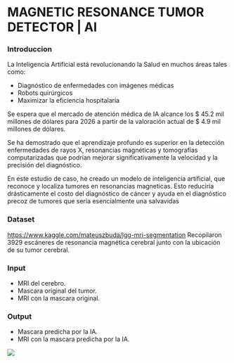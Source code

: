 # MAGNETIC RESONANCE TUMOR DETECTOR | AI

### Introduccion
La Inteligencia Artificial está revolucionando la Salud en muchos áreas tales como:

- Diagnóstico de enfermedades con imágenes médicas
- Robots quirúrgicos
- Maximizar la eficiencia hospitalaria

Se espera que el mercado de atención médica de IA alcance los $ 45.2 mil millones de dólares para 2026 a partir de la valoración actual de $ 4.9 mil millones de dólares.

Se ha demostrado que el aprendizaje profundo es superior en la detección enfermedades de rayos X, resonancias magnéticas y tomografías computarizadas que podrían mejorar significativamente la velocidad y la precisión del diagnóstico.

En este estudio de caso, he creado un modelo de inteligencia artificial, que reconoce y localiza tumores en resonancias magneticas. Esto reduciría drásticamente el costo del diagnóstico de cáncer y ayuda en el diagnóstico precoz de tumores que sería esencialmente una salvavidas

### Dataset
https://www.kaggle.com/mateuszbuda/lgg-mri-segmentation
Recopilaron 3929 escáneres de resonancia magnética cerebral junto con
la ubicación de su tumor cerebral.

### Input
- MRI del cerebro.
- Mascara original del tumor.
- MRI con la mascara original.

### Output
- Mascara predicha por la IA.
- MRI con la mascara predicha por la IA.


![](https://media-exp1.licdn.com/dms/image/C4D05AQEkcQVDcDkqww/feedshare-thumbnail_720_1280/0/1664585498373?e=1666033200&v=beta&t=aoirbNjX-ZT5CHv8Qu7qNr7Y9msROeytU-wQb5xf04Y)
